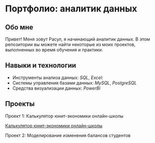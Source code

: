 # Портфолио: аналитик данных

## Обо мне ##

Привет! Меня зовут Расул, я начинающий аналитик данных. В этом репозитории вы можете найти некоторые из моих проектов, выполненных во время обучения и практики.

## Навыки и технологии

- Инструменты анализа данных: *SQL*, *Excel*:
- Системы управления базами данных: *MySQL*, *PostgreSQL*
- Средства визуализации данных: *PowerBi*


## Проекты
Проект 1: Калькулятор юнит-экономики онлайн-школы

[Калькулятор юнит-экономики онлайн-школы](https://github.com/RaSul-7653/-/blob/main/%D0%9A%D0%B0%D0%BB%D1%8C%D0%BA%D1%83%D0%BB%D1%8F%D1%82%D0%BE%D1%80%20%D1%8E%D0%BD%D0%B8%D1%82-%D1%8D%D0%BA%D0%BE%D0%BD%D0%BE%D0%BC%D0%B8%D0%BA%D0%B8%20%D0%BE%D0%BD%D0%BB%D0%B0%D0%B9%D0%BD-%D1%88%D0%BA%D0%BE%D0%BB%D1%8B.md)

Проект 2: Моделирование изменения балансов студентов











